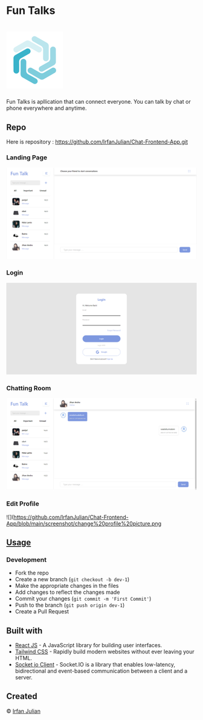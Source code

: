 # Fun Talks
# ![Food](https://github.com/IrfanJulian/Chat-Frontend-App/blob/main/screenshot/logo.png)
Fun Talks is apllication that can connect everyone. You can talk by chat or phone everywhere and anytime.


## Repo
Here is repository :  https://github.com/IrfanJulian/Chat-Frontend-App.git

### Landing Page
![](https://github.com/IrfanJulian/Chat-Frontend-App/blob/main/screenshot/landing.png)

### Login
![](https://github.com/IrfanJulian/Chat-Frontend-App/blob/main/screenshot/login.png)

### Chatting Room
![](https://github.com/IrfanJulian/Chat-Frontend-App/blob/main/screenshot/room%20chat.png)

### Edit Profile
![](https://github.com/IrfanJulian/Chat-Frontend-App/blob/main/screenshot/change%20profile%20picture.png

## [Usage](https://funtalks.netlify.app/) 

### Development
- Fork the repo
- Create a new branch (`git checkout -b dev-1`)
- Make the appropriate changes in the files
- Add changes to reflect the changes made
- Commit your changes (`git commit -m 'First Commit'`)
- Push to the branch (`git push origin dev-1`)
- Create a Pull Request 


## Built with 

- [React JS](https://reactjs.org/) - A JavaScript library for building user interfaces.
- [Tailwind CSS](https://tailwindcss.com/) - Rapidly build modern websites without ever leaving your HTML.
- [Socket io Client](https://socket.io/docs/v4/client-api/) - Socket.IO is a library that enables low-latency, bidirectional and event-based communication between a client and a server.

## Created
© [Irfan Julian](https://github.com/IrfanJulian)